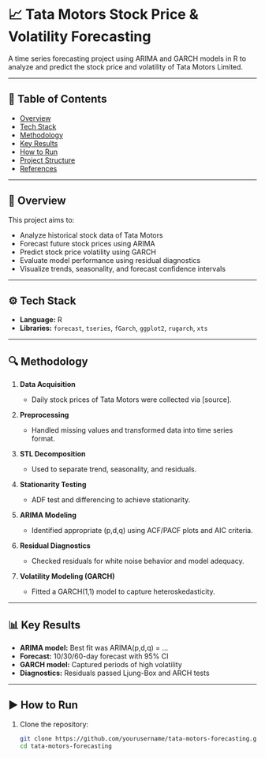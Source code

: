 # 📈 Tata Motors Stock Price & Volatility Forecasting

A time series forecasting project using ARIMA and GARCH models in R to analyze and predict the stock price and volatility of Tata Motors Limited.

---

## 📂 Table of Contents
- [Overview](#overview)
- [Tech Stack](#tech-stack)
- [Methodology](#methodology)
- [Key Results](#key-results)
- [How to Run](#how-to-run)
- [Project Structure](#project-structure)
- [References](#references)

---

## 🧠 Overview

This project aims to:
- Analyze historical stock data of Tata Motors
- Forecast future stock prices using ARIMA
- Predict stock price volatility using GARCH
- Evaluate model performance using residual diagnostics
- Visualize trends, seasonality, and forecast confidence intervals

---

## ⚙️ Tech Stack

- **Language:** R  
- **Libraries:** `forecast`, `tseries`, `fGarch`, `ggplot2`, `rugarch`, `xts`

---

## 🔍 Methodology

1. **Data Acquisition**  
   - Daily stock prices of Tata Motors were collected via [source].

2. **Preprocessing**  
   - Handled missing values and transformed data into time series format.

3. **STL Decomposition**  
   - Used to separate trend, seasonality, and residuals.

4. **Stationarity Testing**  
   - ADF test and differencing to achieve stationarity.

5. **ARIMA Modeling**  
   - Identified appropriate (p,d,q) using ACF/PACF plots and AIC criteria.

6. **Residual Diagnostics**  
   - Checked residuals for white noise behavior and model adequacy.

7. **Volatility Modeling (GARCH)**  
   - Fitted a GARCH(1,1) model to capture heteroskedasticity.

---

## 📊 Key Results

- **ARIMA model:** Best fit was ARIMA(p,d,q) = ...
- **Forecast:** 10/30/60-day forecast with 95% CI
- **GARCH model:** Captured periods of high volatility
- **Diagnostics:** Residuals passed Ljung-Box and ARCH tests

---

## ▶️ How to Run

1. Clone the repository:
   ```bash
   git clone https://github.com/yourusername/tata-motors-forecasting.git
   cd tata-motors-forecasting
